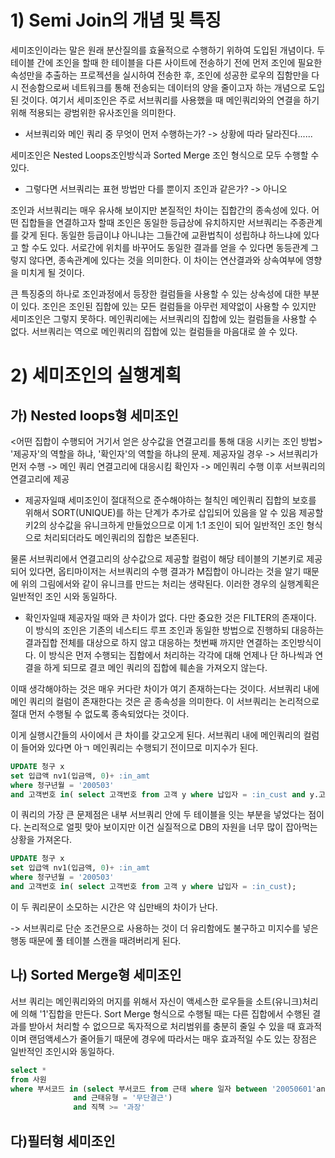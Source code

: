 # 1) Semi Join의  개념 및 특징
세미조인이라는 말은  원래 분산질의를 효율적으로 수행하기 위하여 도입된 개념이다. 두 테이블 간에 조인을 할때 한 테이블을 다른 사이트에 전송하기 전에 먼저 조인에 필요한 속성만을 추출하는 프로젝션을 실시하여 전송한 후, 조인에 성공한 로우의  집함만을 다시 전송함으로써 네트워크를 통해 전송되는 데이터의  양을 줄이고자 하는 개념으로 도입된 것이다. 여기서 세미조인은 주로 서브쿼리를 사용했을 때 메인쿼리와의 연결을 하기위해 적용되는 광범위한 유사조인을 의미한다. 


- 서브쿼리와 메인 쿼리 중 무엇이 먼저 수행하는가? -> 상황에 따라 달라진다......

세미조인은 Nested Loops조인방식과 Sorted Merge 조인 형식으로 모두 수행할 수 있다. 

 - 그렇다면 서브쿼리는 표현 방법만 다를 뿐이지 조인과 같은가? -> 아니오

조인과 서브쿼리는 매우 유사해 보이지만 본질적인 차이는 집합간의 종속성에 있다. 어떤 집합들을 연결하고자 할때 조인은 동일한 등급상에 유치하지만 서브쿼리는 주종관계를 갖게 된다. 동일한 등급이냐 아니냐는 그들간에 교환법칙이 성립하냐 하느냐에 있다고 할 수도 있다. 서로간에 위치를 바꾸어도 동일한 결과를 얻을 수 있다면 동등관계 그렇지 않다면, 종속관계에 있다는 것을 의미한다. 이 차이는 연산결과와 상속여부에 영향을 미치게 될 것이다. 

큰 특징중의 하나로 조인과정에서 등장한 컬럼들을 사용할 수 있는 상속성에 대한 부분이 있다. 조인은 조인된 집합에 있는 모든 컬럼들을 아무런 제약없이 사용할 수 있지만 세미조인은 그렇지 못하다. 메인쿼리에는 서브쿼리의 집합에 있는 컬럼들을 사용할 수 없다. 서브쿼리는 역으로 메인쿼리의 집합에 있는 컬럼들을 마음대로 쓸 수 있다. 

# 2) 세미조인의 실행계획
## 가) Nested loops형 세미조인
<어떤 집합이 수행되어 거기서 얻은 상수값을 연결고리를 통해 대응 시키는 조인 방법>
'제공자'의 역할을 하냐, '확인자'의 역할을 하냐의 문제. 
제공자일 경우 -> 서브쿼리가 먼저 수행 -> 메인 쿼리 연결고리에 대응시킴
확인자 -> 메인쿼리 수행 이후 서브쿼리의 연결고리에 제공 

- 제공자일때 
세미조인이 절대적으로 준수해야하는 철칙인 메인쿼리 집합의 보호를 위해서 SORT(UNIQUE)를 하는 단계가 추가로 삽입되어 있음을 알 수 있음 제공할 키2의 상수값을 유니크하게 만들었으므로 이게 1:1 조인이 되어 일반적인 조인 형식으로 처리되더라도 메인쿼리의 집합은 보존된다. 

물론 서브쿼리에서 연결고리의 상수값으로 제공할 컬럼이 해당 테이블의 기본키로 제공되어 있다면, 옵티마이저는 서브쿼리의 수행 결과가 M집합이 아니라는 것을 알기 때문에 위의 그림에서와 같이 유니크를 만드는 처리는 생략된다. 이러한 경우의 실행계획은 일반적인 조인 시와 동일하다. 

 - 확인자일때
 제공자일 때와 큰 차이가 없다. 다만 중요한 것은 FILTER의 존재이다. 
 이 방식의 조인은 기존의 네스티드 루프 조인과 동일한 방법으로 진행하되 대응하는 결과집합 전체를 대상으로 하지 않고 대응하는 첫번째 까지만 연결하는 조인방식이다. 이 방식은 먼저 수행되는 집합에서 처리하는 각각에 대해 언제나 단 하나씩과 연결을 하게 되므로 결코 메인 쿼리의 집합에 훼손을 가져오지 않는다. 

이때 생각해야하는 것은 매우 커다란 차이가 여기 존재하는다는 것이다. 서브쿼리 내에 메인 쿼리의 컬럼이 존재한다는 것은 곧 종속성을 의미한다. 이 서브쿼리는 논리적으로 절대 먼저 수행될 수 없도록 종속되었다는 것이다. 

이게 실행시간들의 사이에서 큰 차이를 갖고오게 된다. 서브쿼리 내에 메인쿼리의 컬럼이 들어와 있다면 아ㄱ 메인쿼리는 수행되기 전이므로 미지수가 된다. 

```sql
UPDATE 청구 x
set 입급액 nv1(입금액, 0)+ :in_amt
where 청구년월 = '200503'
and 고객번호 in( select 고객번호 from 고객 y where 납입자 = :in_cust and y.고객번호 = x.고객번호);
 ```

이 쿼리의 가장 큰 문제점은 내부 서브쿼리 안에 두 테이블을 잇는 부분을 넣었다는 점이다. 논리적으로 얼핏 맞아 보이지만 이건 실질적으로 DB의 자원을 너무 많이 잡아먹는 상황을 가져온다. 

```sql
UPDATE 청구 x
set 입급액 nv1(입금액, 0)+ :in_amt
where 청구년월 = '200503'
and 고객번호 in( select 고객번호 from 고객 y where 납입자 = :in_cust);
 ```
이 두 쿼리문이 소모하는 시간은 약 십만배의 차이가 난다. 

-> 서브쿼리로 단순 조건문으로 사용하는 것이 더 유리함에도 불구하고 미지수를 넣은 행동 때문에 풀 테이블 스캔을 때려버리게 된다. 


## 나) Sorted Merge형 세미조인
서브 쿼리는 메인쿼리와의 머지를 위해서 자신이 액세스한 로우들을 소트(유니크)처리에 의해 '1'집합을 만든다. Sort Merge 형식으로 수행될 때는 다른 집합에서 수행된 결과를 받아서 처리할 수 없으므로 독자적으로 처리범위를 충분히 줄일 수 있을 때 효과적이며 랜덤액세스가 줄어들기 때문에 경우에 따라서는 매우 효과적일 수도 있는 장점은 일반적인 조인시와 동일하다. 

```sql
select * 
from 사원
where 부서코드 in (select 부서코드 from 근태 where 일자 between '20050601'and '20050611'
			  and 근태유형 = '무단결근')
			  and 직책 >= '과장'
```


## 다)필터형 세미조인

```sql

```

```sql

```

```sql

```